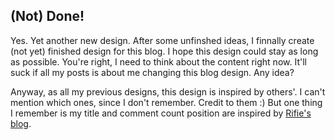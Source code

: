 ## (Not) Done!

Yes. Yet another new design. After some unfinshed ideas, I finnally create (not yet) finished design for this blog. I hope this design could stay as long as possible. You're right, I need to think about the content right now. It'll suck if all my posts is about me changing this blog design. Any idea?

Anyway, as all my previous designs, this design is inspired by others'. I can't mention which ones, since I don't remember. Credit to them :) But one thing I remember is my title and comment count position are inspired by [Rifie's blog](http://rifie.com/).

<!-- {"time": "2007-12-14 05:47:13", "title": "(Not) Done!"} -->
